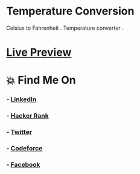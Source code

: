 # Temperature Conversion 
Celsius to Fahrenheit . Temperature converter . 

# [Live Preview](https://sahedulislamrony.github.io/projects/temperature-converter)

# 💥 Find Me On 
 ### - [LinkedIn](https://www.linkedin.com/in/sahedulislamrony)
 ### - [Hacker Rank](https://www.hackerrank.com/profile/sahedulislamrony)
 ### - [Twitter](https://x.com/i_am_sahed)
 ### - [Codeforce](https://codeforces.com/profile/sahedulislamrony)
 ### - [Facebook](https://fb.me/sahedulislamFB)
 